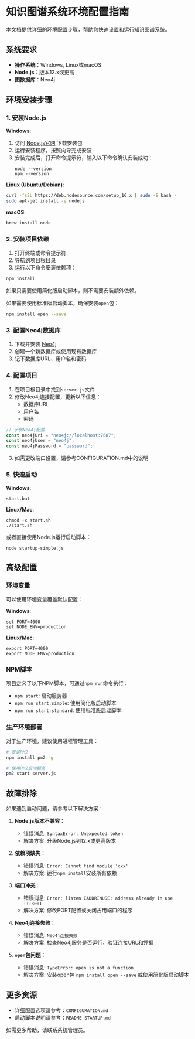 # 知识图谱系统环境配置指南

本文档提供详细的环境配置步骤，帮助您快速设置和运行知识图谱系统。

## 系统要求

- **操作系统**：Windows, Linux或macOS
- **Node.js**：版本12.x或更高
- **图数据库**：Neo4j

## 环境安装步骤

### 1. 安装Node.js

**Windows**:
1. 访问 [Node.js官网](https://nodejs.org/) 下载安装包
2. 运行安装程序，按照向导完成安装
3. 安装完成后，打开命令提示符，输入以下命令确认安装成功：
   ```
   node --version
   npm --version
   ```

**Linux (Ubuntu/Debian)**:
```bash
curl -fsSL https://deb.nodesource.com/setup_16.x | sudo -E bash -
sudo apt-get install -y nodejs
```

**macOS**:
```bash
brew install node
```

### 2. 安装项目依赖

1. 打开终端或命令提示符
2. 导航到项目根目录
3. 运行以下命令安装依赖项：

```bash
npm install
```

如果只需要使用简化版启动脚本，则不需要安装额外依赖。

如果需要使用标准版启动脚本，确保安装`open`包：

```bash
npm install open --save
```

### 3. 配置Neo4j数据库

1. 下载并安装 [Neo4j](https://neo4j.com/download/)
2. 创建一个新数据库或使用现有数据库
3. 记下数据库URL、用户名和密码

### 4. 配置项目

1. 在项目根目录中找到`server.js`文件
2. 修改Neo4j连接配置，更新以下信息：
   - 数据库URL
   - 用户名
   - 密码

```javascript
// 示例Neo4j配置
const neo4jUri = "neo4j://localhost:7687";
const neo4jUser = "neo4j";
const neo4jPassword = "password";
```

3. 如需更改端口设置，请参考CONFIGURATION.md中的说明

### 5. 快速启动

**Windows**:
```
start.bat
```

**Linux/Mac**:
```
chmod +x start.sh
./start.sh
```

或者直接使用Node.js运行启动脚本：

```
node startup-simple.js
```

## 高级配置

### 环境变量

可以使用环境变量覆盖默认配置：

**Windows**:
```
set PORT=4000
set NODE_ENV=production
```

**Linux/Mac**:
```
export PORT=4000
export NODE_ENV=production
```

### NPM脚本

项目定义了以下NPM脚本，可通过`npm run`命令执行：

- `npm start`: 启动服务器
- `npm run start:simple`: 使用简化版启动脚本
- `npm run start:standard`: 使用标准版启动脚本

### 生产环境部署

对于生产环境，建议使用进程管理工具：

```bash
# 安装PM2
npm install pm2 -g

# 使用PM2启动服务
pm2 start server.js
```

## 故障排除

如果遇到启动问题，请参考以下解决方案：

1. **Node.js版本不兼容**：
   - 错误消息: `SyntaxError: Unexpected token`
   - 解决方案: 升级Node.js到12.x或更高版本

2. **依赖项缺失**：
   - 错误消息: `Error: Cannot find module 'xxx'`
   - 解决方案: 运行`npm install`安装所有依赖

3. **端口冲突**：
   - 错误消息: `Error: listen EADDRINUSE: address already in use :::3001`
   - 解决方案: 修改PORT配置或关闭占用端口的程序

4. **Neo4j连接失败**：
   - 错误消息: `Neo4j连接失败`
   - 解决方案: 检查Neo4j服务是否运行，验证连接URL和凭据

5. **`open`包问题**：
   - 错误消息: `TypeError: open is not a function`
   - 解决方案: 安装open包 `npm install open --save` 或使用简化版启动脚本

## 更多资源

- 详细配置选项请参考：`CONFIGURATION.md`
- 启动脚本说明请参考：`README-STARTUP.md`

如需更多帮助，请联系系统管理员。 